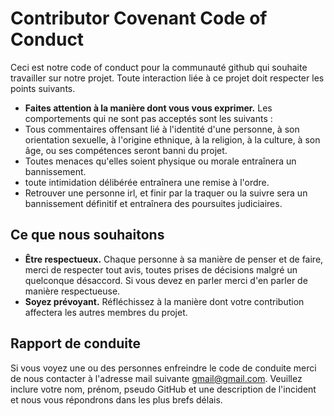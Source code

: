 # Contributor Covenant Code of Conduct

Ceci est notre code of conduct pour la communauté github qui souhaite travailler sur notre projet. Toute interaction liée à ce projet doit respecter les points suivants.

* **Faites attention à la manière dont vous vous exprimer.** Les comportements qui ne sont pas acceptés sont les suivants :
* Tous commentaires offensant lié à l'identité d'une personne, à son orientation sexuelle, à l'origine ethnique, à la religion, à la culture, à son âge, ou ses compétences seront banni du projet.
* Toutes menaces qu'elles soient physique ou morale entraînera un bannissement.
* toute intimidation délibérée entraînera une remise à l'ordre.
* Retrouver une personne irl, et finir par la traquer ou la suivre sera un bannissement définitif et entraînera des poursuites judiciaires.

## Ce que nous souhaitons

* **Être respectueux.** Chaque personne à sa manière de penser et de faire, merci de respecter tout avis, toutes prises de décisions malgré un quelconque désaccord. Si vous devez en parler merci d'en parler de manière respectueuse.
* **Soyez prévoyant.** Réfléchissez à la manière dont votre contribution affectera les autres membres du projet.

## Rapport de conduite 

Si vous voyez une ou des personnes enfreindre le code de conduite merci de nous contacter à l'adresse mail suivante gmail@gmail.com. Veuillez inclure votre nom, prénom, pseudo GitHub et une description de l'incident et nous vous répondrons dans les plus brefs délais.


